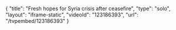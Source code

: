 {
    "title": "Fresh hopes for Syria crisis after ceasefire",
    "type": "solo",
    "layout": "iframe-static",
    "videoId": "123186393",
    "url": "\/tvpembed\/123186393"
}